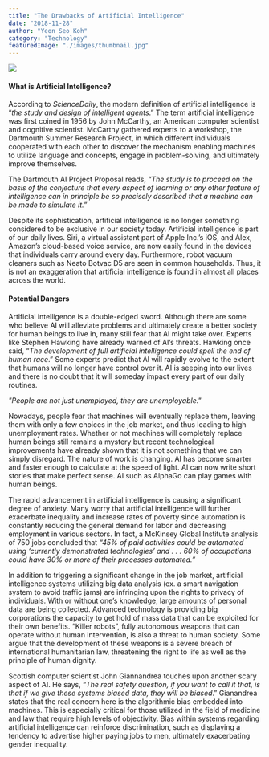 ```yaml
---
title: "The Drawbacks of Artificial Intelligence"
date: "2018-11-28"
author: "Yeon Seo Koh"
category: "Technology"
featuredImage: "./images/thumbnail.jpg"
---
```


![](/images/thumbnail.jpg)

#### **What is Artificial Intelligence?**

According to _ScienceDaily_, the modern definition of artificial intelligence is “_the study and design of intelligent agents_.” The term artificial intelligence was first coined in 1956 by John McCarthy, an American computer scientist and cognitive scientist. McCarthy gathered experts to a workshop, the Dartmouth Summer Research Project, in which different individuals cooperated with each other to discover the mechanism enabling machines to utilize language and concepts, engage in problem-solving, and ultimately improve themselves.

The Dartmouth AI Project Proposal reads, _“The study is to proceed on the basis of the conjecture that every aspect of learning or any other feature of intelligence can in principle be so precisely described that a machine can be made to simulate it.”_

Despite its sophistication, artificial intelligence is no longer something considered to be exclusive in our society today. Artificial intelligence is part of our daily lives. Siri, a virtual assistant part of Apple Inc.’s iOS, and Alex, Amazon’s cloud-based voice service, are now easily found in the devices that individuals carry around every day. Furthermore, robot vacuum cleaners such as Neato Botvac D5 are seen in common households. Thus, it is not an exaggeration that artificial intelligence is found in almost all places across the world.

#### **Potential Dangers**

Artificial intelligence is a double-edged sword. Although there are some who believe AI will alleviate problems and ultimately create a better society for human beings to live in, many still fear that AI might take over. Experts like Stephen Hawking have already warned of AI’s threats. Hawking once said, “_The development of full artificial intelligence could spell the end of human race_.” Some experts predict that AI will rapidly evolve to the extent that humans will no longer have control over it. AI is seeping into our lives and there is no doubt that it will someday impact every part of our daily routines.

_"People are not just unemployed, they are unemployable."_

Nowadays, people fear that machines will eventually replace them, leaving them with only a few choices in the job market, and thus leading to high unemployment rates. Whether or not machines will completely replace human beings still remains a mystery but recent technological improvements have already shown that it is not something that we can simply disregard. The nature of work is changing. AI has become smarter and faster enough to calculate at the speed of light. AI can now write short stories that make perfect sense. AI such as AlphaGo can play games with human beings.

The rapid advancement in artificial intelligence is causing a significant degree of anxiety. Many worry that artificial intelligence will further exacerbate inequality and increase rates of poverty since automation is constantly reducing the general demand for labor and decreasing employment in various sectors. In fact, a McKinsey Global Institute analysis of 750 jobs concluded that _“45% of paid activities could be automated using ‘currently demonstrated technologies’ and . . . 60% of occupations could have 30% or more of their processes automated.”_

In addition to triggering a significant change in the job market, artificial intelligence systems utilizing big data analysis (ex. a smart navigation system to avoid traffic jams) are infringing upon the rights to privacy of individuals. With or without one’s knowledge, large amounts of personal data are being collected. Advanced technology is providing big corporations the capacity to get hold of mass data that can be exploited for their own benefits. “Killer robots”, fully autonomous weapons that can operate without human intervention, is also a threat to human society. Some argue that the development of these weapons is a severe breach of international humanitarian law, threatening the right to life as well as the principle of human dignity.

Scottish computer scientist John Giannandrea touches upon another scary aspect of AI. He says, “_The real safety question, if you want to call it that, is that if we give these systems biased data, they will be biased_.” Gianandrea states that the real concern here is the algorithmic bias embedded into machines. This is especially critical for those utilized in the field of medicine and law that require high levels of objectivity. Bias within systems regarding artificial intelligence can reinforce discrimination, such as displaying a tendency to advertise higher paying jobs to men, ultimately exacerbating gender inequality.
